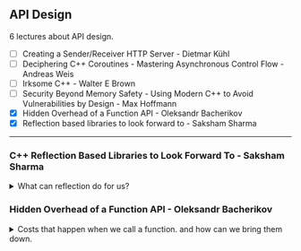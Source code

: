 <!--
// cSpell:ignore
-->

<link rel="stylesheet" type="text/css" href="../../markdown-style.css">

## API Design

<summary>
6 lectures about API design.
</summary>

- [ ] Creating a Sender/Receiver HTTP Server - Dietmar Kühl
- [ ] Deciphering C++ Coroutines - Mastering Asynchronous Control Flow - Andreas Weis
- [ ] Irksome C++ - Walter E Brown
- [ ] Security Beyond Memory Safety - Using Modern C++ to Avoid Vulnerabilities by Design - Max Hoffmann
- [x] Hidden Overhead of a Function API - Oleksandr Bacherikov
- [x] Reflection based libraries to look forward to - Saksham Sharma

---

### C++ Reflection Based Libraries to Look Forward To - Saksham Sharma

<details>
<summary>
What can reflection do for us?
</summary>

[C++ Reflection Based Libraries to Look Forward To](https://youtu.be/7I40gHiLpiE?si=1uc9RCMOCNRnEqND), [slides](https://github.com/CppCon/CppCon2024/blob/main/Presentations/Reflection_Based_Libraries_to_Look_Forward_To.pdf)

#### What is reflection

reflection is code that has information about other code, and operate over the information.

```cpp
class MyClass {
  int a;
  int b;
};

for (auto member_info : gimme_class_member<MyClass>()) {
  std::cout << "member - " << member_info.name() << '\n';
}
```

this is similar, but not the same as template meta-programming. templates were designed to write generic code, but over time, the usage shifted to features that check code at compile time. those new features are what reflection wants to achieve.

#### Reflection in other languages (Go, Python, Java)

> Python: At runtime your code can
>
> - Access class layout
> - Modify your class to instrument function calls.
> - Change what it means to access a field on an object.
> - Add or remove methods or attributes from any object.

for example, we modify the `copy` function of the class if it exists.

```python
def modify_cls(cls):
  if not hasattr(cls, "copy"):
    return cls
  orig_copy = cls.copy

  def _wrapped_copy(obj):
    print("Calling wrapped copy")
    attrs = obj.__dict__.keys()
    print("Attributes: " + " ".join(attrs))
    result = orig_copy(obj)
    return result
  cls.copy = _wrapped_copy

class MyClass:
  def __init__(self, x):
    self.x = x
  def copy(self):
    return MyClass(self.x)

modify_cls(MyClass)
MyClass(2).copy()
```

in [golang](https://go.dev/blog/laws-of-reflection)

> - Golang is a compiled but duck-typed language.
>   - Well, structurally typed, but close enough
> - Runtime reflection similar to python.
> - No special compile time constructs
> - Provides a package reflect to get "reflection values".

```golang
type T struct {
  A string
  B int
}

t := T{"CppCon!", 24}
s := reflect.ValueOf(&t).Elem()
typeOfT := s.Type()
for i := 0; i < s.NumField(); i++ {
  f := s.Field(i)
  fmt.Printf("%d: %s %s = %v\n", i, typeOfT.Field(i).Name, f.Type(), f.Interface())
}
```

and java is a bit similar to python, because the type system is visible at runtime.

``` java
// Surprising, lookup types with string!
Class cls = Class.forName("method1");
Method methodList[] = cls.getDeclaredMethods();
for (int i = 0; i < methodList.length; i++) {
  Method m = methodList[i];
  System.out.println("name = " + m.getName());
  System.out.println("decl class = " + m.getDeclaringClass());
}

Class pvec[] = m.getParameterTypes();
for (int j = 0; j < pvec.length; j++)
  System.out.println("param #" + j + " " + pvec[j]);
```

anything that uses strings to access methods is error prone, and anything that runs in runtime is costly.

#### Reflection in C++ as per P2996

C++ reflection is planned to run on compile time, and is already well defined and has two working implementations.

it uses a new unary reflection operator `^` to lift objects into the land of reflection(it might end up as `^^`). we also have a new type <cpp>std::meta::info</cpp> which is the result of the reflection operator, it doesn't have any methods. the splice operator `[: r :]` takes a reflection value and splices it back into regular code.

```cpp
struct MyStruct {
  static int a;
  static int b;
};

constexpr auto elem = ^MyStruct::a;
std::cout << [:elem:] << '\n';
```

we could use reflection to create classes programmatically with <cpp>std::meta::define_class</cpp>. all reelection code is compile time, using <cpp>consteval</cpp> to ensure they are never called during runtime.

for example, we could use reflection to generate Enum to String, command line parsing, transforming an array of struct into struct of arrays.

#### Reflection libraries!

> - Reflection is a really powerful language feature - With great power comes great responsibility
> - Easier to write general-purpose / boilerplate-reducing libraries
> - Solve multiple pain-points through a single feature - The hallmark of a useful language feature

we don't want end users to write reflection, and we don't think beginners should concern themselves with it either, so we will create libraries that use reflection internally.

we can create simplified implementation

- automatic Python bindings
- ABI hashing ( <cpp>boost::abi_hash</cpp>?)
- A duck-typed <cpp>std::any</cpp> (<cpp>boost::virtual_any</cpp>?)

running python and C++ at the same process, and having python manipulate the C++ code. so we need to expose the C++ objects to the python code. today there's a lot of boilerplate code t expose the code, providing the names, types and if it's a value type or a reference type, etc...\
our goal is to remove that long code and replace it with a single function that provides the same functionality.

this is a simple example, it still lacks customization, and handling edge_cases.

```cpp
template <typename T> object make_python_type() 
{
  std::string cls_name{meta::identifier_of (^T)};
  auto type_obj = class_<T>(cls_name.c_str(), no_init);
  [:expand(meta::members_of (^T)):] >> [&]<auto e> 
  {
    if constexpr(!meta::is_public(e))
    {
      return;
    }

    std::string name{meta::identifier_of(e)};
    if constexpr(meta::is_nonstatic_data_member(e))
    {
      type_obj.def_readwrite(name.c_str(), &[:e:]);
    }

    if constexpr(meta::is_function(e) && !meta::is_constructor(e) && !meta::is_destructor(e)) 
    {
      using return t = typename return type<decltype(&[:e:])>::type;
      if constexpr(!std::is_reference_v<return_t>) {
        type_obj.def(name.c_str(), &[:e:]);
      }
    }
  }:
  return type_obj;
}
```

an alternative option is user-defined properties that we just tag objects with an attribute that marks them as exposed.

the next topic is ABI hashing, which takes the type memory layout and hashes them, this saves us sending the entire schema in the header of each message, and it gives us a way to identify different versions of the schema (if some server is still using the old schema). there are other options, each with different problems and limitations.

> - Is a decent test of the capabilities of reflection (P2996).
> - Requires recursively computing the hash of types. Avoid cycles!
> - Requires a compile time hashing function.
> - Requires full visibility into the class' data layout - Sounds scary actually, private members!

recursive code that does hashing for each base class and member of the type.

the next topic was a python <cpp>std::any</cpp>, duck-typing using reflection to support message passing. we will create a new type called "virtual_any" which is a virtual interface. then we can access attributes based on the name (string value), regardless of what class is it. it will still use RTTI (run-time type information).\
but maybe we could store the hashing of the types we used into the virtual any and get away from RTTI, or use some linker magic.

#### Alternatives ways to achieve "reflection"

for now, we use stuff that is similar to reflection, like manually annotating code (python binding). code generation tools like protobuf and Apache Avro, or rely on AI and LLM for code completion.
</details>

### Hidden Overhead of a Function API - Oleksandr Bacherikov

<details>
<summary>
Costs that happen when we call a function. and how can we bring them down.
</summary>

[Hidden Overhead of a Function API](https://youtu.be/PCP3ckEqYK8?si=8MGrFo0PcAnjvodq),[event](https://cppcon2024.sched.com/event/1gZeD/hidden-overhead-of-a-function-api), [slides](https://github.com/CppCon/CppCon2024/blob/main/Presentations/Hidden_Overhead_of_a_Function_API.pdf), [Not Leaving Performance On The Jump Table - Eduardo Madrid - CppCon 2020](https://youtu.be/e8SyxB3_mnw?si=OKRSWNxcz1j5zpRX).

#### Introduction

> Tony Van Eerd: "people are not writing enough functions"
>
> When people finally start writing more functions, we'd prefer to get only the well designed ones!\
> When talking about performance, we typically think about the function logic. We'll see that a well designed function API can have an even larger impact.
>
> How will we compare performance?
>
> - Benchmarks at this low level are not too reliable, and also don't represent performance in large projects well.
> - Dynamic instruction count is more reliable on modern CPUs.
> - We'll use simple examples, so that we can just compare the number of instructions generated by a compiler.

according to a research by BOLT, about 30% of work is getting data into the instruction pipeline, so there's room for an improvement boost.

there is the option to inline function code, the effect on performance is mixed, sometimes it helps, sometimes it doesn't.

when we write code, it's then generated into system calls, which means either windows ABI, or system V system calls and other platform specific calls.

a good place to start is by looking at the C++ Core guidelines.

#### Return value

> F.20: For “out” output values, prefer return values to output parameters.\
> Reason: A return value is self-documenting, whereas a & could be either in-out or out-only and is liable to be misused.

```cpp
#include <memory>

std::unique_ptr<int> value_ptr() {
  return nullptr;
}

void output_ptr(std::unique_ptr<int>& dst) {
  dst = nullptr;
}
```

even at this simple code above, we can see performance difference. this becomes more evident by checking the calling code.

```cpp
#include <memory>

// avoid inline by forward declaration
std::unique_ptr<int> value_ptr();
void output_ptr(std::unique_ptr<int>& dst);

int value_ptr_call() {
  auto ptr = value_ptr();
  return *ptr;
}

int output_ptr_call() {
  std::unique_ptr<int> ptr;
  output_ptr(ptr);
  return *ptr;
}
```

the next guideline is about object initialization.

> ES.20: Always initialize an object.\
> Reason: Avoid used-before-set errors and their associated undefined behavior. Avoid problems with comprehension of complex initialization. Simplify refactoring.

there were options to have deferred construction of the parameter, but it's still cumbersome.

> F.26: Use a unique_ptr\<T> to transfer ownership where a pointer is needed.\
> Reason: Using unique_ptr is the cheapest way to pass a pointer safely.

actually, even the simplest <cpp>std::unique_ptr</cpp> has some costs over raw pointers,

> F.26: Use a unique_ptr\<T> to transfer ownership where a pointer is needed.\
> Reason: Using unique_ptr is the cheapest way to pass a pointer safely.

we can create a wrapper over an integer value to see additional overhead, this comes from from it being a non-trivial return type. we need to make the wrapper trivial, but it's still not enough, we need to remove the destructor, and it helps a bit. it turns out that x86 architecture can only return fundamental types in the registers, regardless of the size.

> C.20: If you can avoid defining default operations, do.\
> Reason: It's the simplest and gives the cleanest semantics.(Note This is known as "the rule of zero".)

even if we look at popular libraries, such as <cpp>std::chrono</cpp>, this wasn't done because it would effect performance in other cases.

<cpp>std::pair</cpp> is trivially destructible since C++17, if the elements themselves are., <cpp>std::tuple</cpp> is never trivially move constructable. this means they might have performance costs.

RVO - return value optimization (copy elision), this is part of the standard since C++17. there is a problem that effects containers where copy constructor is used instead of the move constructor.

there are valid cases for output parameters, like in the <cpp>std::ranges</cpp> library.

#### Parameter passing

pass by value is usually better than passing by reference, provided the object is small enough to fit into a register. there is also an effect on calling opaque functions inside a function, a reference can be changed from another function, even if it's not directly passed to it.\
perfect forwarding is still a reference, so <cpp>std::forward</cpp> isn't passed inside registers.

besides built-in types, there are some other standard types the standard says we should pass by value, such as <cpp>std::span</cpp>, <cpp>std::span_p</cpp> and <cpp>std::mdspan</cpp>. however, they aren't free for all platforms. this is, again, because of some architecture specifications about what can be passed in registers.

adding empty parameters can also have affect(this can happen with tag dispatch).

#### Multiple parameters

chaining function calls can behave differently depending on the parameter order, this is because the order of assigning parameters is fixed, so we might have swaps.

the guidelines also say that we shouldn't pass an array as a single parameter, and we should prefer using non-owing <cpp>std::span</cpp>. this can have an affect on performance.

prefer functions with a smaller number of arguments.

> Most important guidelines to avoid function call overhead
>
> - Return by value
> - Pass “trivial” types by value, others by reference
> - Follow the Rule of 0 (or at least support trivial copy)
> - Make APIs consistent
> - Understand abstractions cost on your target platform

</details>
